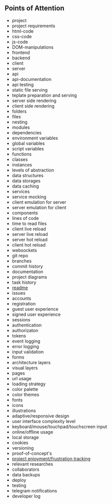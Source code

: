## Points of Attention

- project
- project requirements
- html-code
- css-code
- js-code
- DOM-manipulations
- frontend
- backend
- client
- server
- api
- api-documentation
- api testing
- static file serving
- teplate preparation and serving
- server side rendering
- client side rendering
- folders
- files
- nesting
- modules
- dependencies
- environment variables
- global variables
- script variables
- functions
- classes
- instances
- levels of abstraction
- data structures
- data storages
- data caching
- services
- service mocking
- client emulation for server
- server emulation for client
- components
- lines of code
- time to read files
- client live reload
- server live reload
- server hot reload
- client hot reload
- websockets
- git repo
- branches
- commit history
- documentation
- project diagrams
- task history
- [readme](README.md)
- issues
- accounts
- registration
- guest user experience
- signed user experience
- sessions
- authentication
- authorizaton
- tokens
- event logging
- error logging
- input validation
- forms
- architecture layers
- visual layers
- pages
- url usage
- loading strategy
- color palette
- color themes
- fonts
- icons
- illustrations
- adaptive/responsive design
- user interface complexity level
- keyboard/mouse/touchpad/touchscreen input
- online/offline usage
- local storage
- cookies
- versioning
- proof-of-concept's
- [project enjoyment/frustration tracking](eft.md)
- relevant researches
- collaborators
- data backups
- deploy
- testing
- telegram notifications
- developer log

